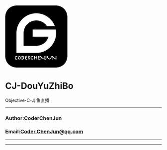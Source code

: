 ![smile](https://raw.githubusercontent.com/CoderChenJun/CJ-DouYuZhiBo/master/CJLOGO.png "Logo")<br>
# CJ-DouYuZhiBo
Objective-C-斗鱼直播

****
### Author:CoderChenJun
### Email:Coder.ChenJun@qq.com
****

_____________________________________________
